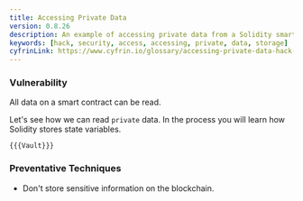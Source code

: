 ```yaml
---
title: Accessing Private Data
version: 0.8.26
description: An example of accessing private data from a Solidity smart contract
keywords: [hack, security, access, accessing, private, data, storage]
cyfrinLink: https://www.cyfrin.io/glossary/accessing-private-data-hack-solidity-code-example
---
```


### Vulnerability

All data on a smart contract can be read.

Let's see how we can read `private` data. In the process you will learn how Solidity stores state variables.

```solidity
{{{Vault}}}
```

### Preventative Techniques

- Don't store sensitive information on the blockchain.
